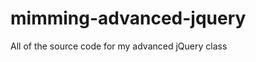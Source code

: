 mimming-advanced-jquery
=======================

All of the source code for my advanced jQuery class